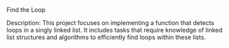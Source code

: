 Find the Loop

Description:
This project focuses on implementing a function that detects loops in a singly linked list. It includes tasks that require knowledge of linked list structures and algorithms to efficiently find loops within these lists.